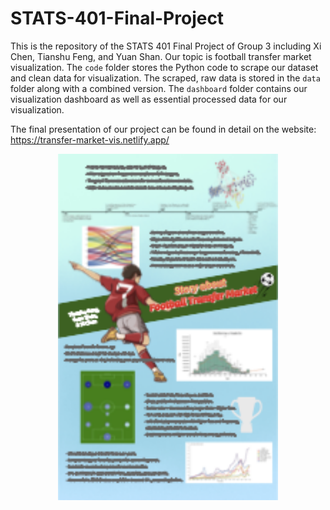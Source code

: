 # STATS-401-Final-Project

This is the repository of the STATS 401 Final Project of Group 3 including Xi Chen, Tianshu Feng, and Yuan Shan. Our topic is football transfer market visualization. The `code` folder stores the Python code to scrape our dataset and clean data for visualization. The scraped, raw data is stored in the `data` folder along with a combined version. The `dashboard` folder contains our visualization dashboard as well as essential processed data for our visualization.

The final presentation of our project can be found in detail on the website: https://transfer-market-vis.netlify.app/

<div align="center">
  <img src="Final_Poster 2.png" alt="Final Poster" style="width:70%;">
</div>
